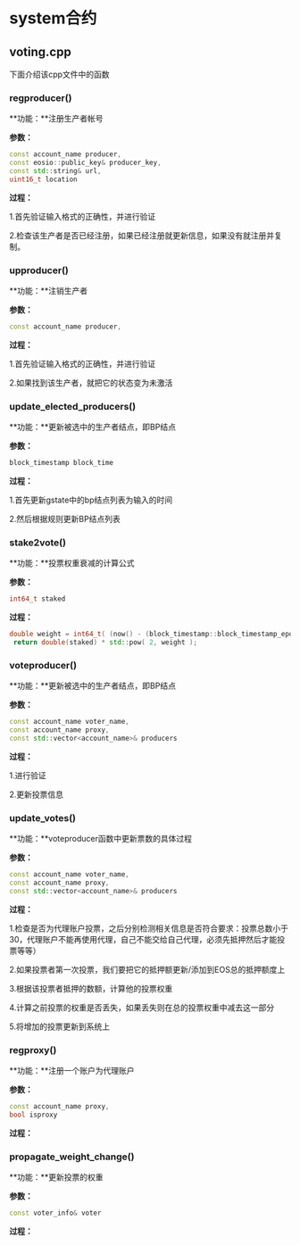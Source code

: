 # system合约

## voting.cpp







下面介绍该cpp文件中的函数

### regproducer()

**功能：**注册生产者帐号

**参数：** 

~~~cpp
const account_name producer, 
const eosio::public_key& producer_key,
const std::string& url, 
uint16_t location
~~~

**过程：** 

1.首先验证输入格式的正确性，并进行验证

2.检查该生产者是否已经注册，如果已经注册就更新信息，如果没有就注册并复制。



### upproducer()

**功能：**注销生产者

**参数：** 

```cpp
const account_name producer, 
```

**过程：** 

1.首先验证输入格式的正确性，并进行验证

2.如果找到该生产者，就把它的状态变为未激活



### update_elected_producers()

**功能：**更新被选中的生产者结点，即BP结点

**参数：** 

```cpp
block_timestamp block_time
```

**过程：** 

1.首先更新gstate中的bp结点列表为输入的时间

2.然后根据规则更新BP结点列表

### stake2vote()

**功能：**投票权重衰减的计算公式

**参数：** 

```cpp
int64_t staked
```

**过程：** 

```cpp
double weight = int64_t( (now() - (block_timestamp::block_timestamp_epoch /1000)) / (seconds_per_day * 7) )  / double( 52 );
 return double(staked) * std::pow( 2, weight );
```



### voteproducer()

**功能：**更新被选中的生产者结点，即BP结点

**参数：** 

```cpp
const account_name voter_name, 
const account_name proxy, 
const std::vector<account_name>& producers
```

**过程：** 

1.进行验证

2.更新投票信息



### update_votes()

**功能：**voteproducer函数中更新票数的具体过程

**参数：** 

```cpp
const account_name voter_name, 
const account_name proxy, 
const std::vector<account_name>& producers
```

**过程：** 

1.检查是否为代理账户投票，之后分别检测相关信息是否符合要求：投票总数小于30，代理账户不能再使用代理，自己不能交给自己代理，必须先抵押然后才能投票等等）

2.如果投票者第一次投票，我们要把它的抵押额更新/添加到EOS总的抵押额度上

3.根据该投票者抵押的数额，计算他的投票权重

4.计算之前投票的权重是否丢失，如果丢失则在总的投票权重中减去这一部分

5.将增加的投票更新到系统上





### regproxy()

**功能：**注册一个账户为代理账户

**参数：** 

```cpp
const account_name proxy,
bool isproxy
```

**过程：** 





### propagate_weight_change()

**功能：**更新投票的权重

**参数：** 

```cpp
const voter_info& voter
```

**过程：** 

